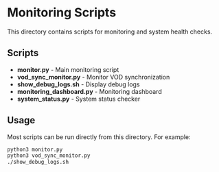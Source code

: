 # Monitoring Scripts

This directory contains scripts for monitoring and system health checks.

## Scripts

- **monitor.py** - Main monitoring script
- **vod_sync_monitor.py** - Monitor VOD synchronization
- **show_debug_logs.sh** - Display debug logs
- **monitoring_dashboard.py** - Monitoring dashboard
- **system_status.py** - System status checker

## Usage

Most scripts can be run directly from this directory. For example:
```bash
python3 monitor.py
python3 vod_sync_monitor.py
./show_debug_logs.sh
```
